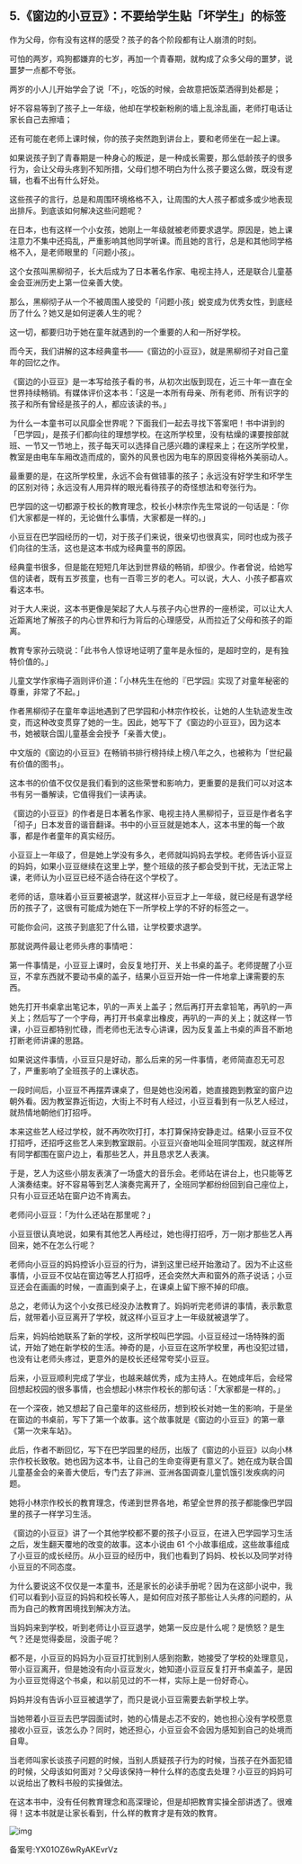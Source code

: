 ## 5.《窗边的小豆豆》：不要给学生贴「坏学生」的标签
作为父母，你有没有这样的感受？孩子的各个阶段都有让人崩溃的时刻。


可怕的两岁，鸡狗都嫌弃的七岁，再加一个青春期，就构成了众多父母的噩梦，说噩梦一点都不夸张。


两岁的小人儿开始学会了说「不」，吃饭的时候，会故意把饭菜洒得到处都是；


好不容易等到了孩子上一年级，他却在学校新粉刷的墙上乱涂乱画，老师打电话让家长自己去擦墙；


还有可能在老师上课时候，你的孩子突然跑到讲台上，要和老师坐在一起上课。


如果说孩子到了青春期是一种身心的叛逆，是一种成长需要，那么低龄孩子的很多行为，会让父母头疼到不知所措，父母们想不明白为什么孩子要这么做，既没有逻辑，也看不出有什么好处。


这些孩子的言行，总是和周围环境格格不入，让周围的大人孩子都或多或少地表现出排斥。到底该如何解决这些问题呢？


在日本，也有这样一个小女孩，她刚上一年级就被老师要求退学。原因是，她上课注意力不集中还捣乱，严重影响其他同学听课。而且她的言行，总是和其他同学格格不入，是老师眼里的「问题小孩」。


这个女孩叫黑柳彻子，长大后成为了日本著名作家、电视主持人，还是联合儿童基金会亚洲历史上第一位亲善大使。


那么，黑柳彻子从一个不被周围人接受的「问题小孩」蜕变成为优秀女性，到底经历了什么？她又是如何逆袭人生的呢？


这一切，都要归功于她在童年就遇到的一个重要的人和一所好学校。


而今天，我们讲解的这本经典童书——《窗边的小豆豆》，就是黑柳彻子对自己童年的回忆之作。


《窗边的小豆豆》是一本写给孩子看的书，从初次出版到现在，近三十年一直在全世界持续畅销。有媒体评价这本书：「这是一本所有母亲、所有老师、所有识字的孩子和所有曾经是孩子的人，都应该读的书。」


为什么一本童书可以风靡全世界呢？下面我们一起去寻找下答案吧！书中讲到的「巴学园」，是孩子们都向往的理想学校。在这所学校里，没有枯燥的课要按部就班、一节又一节地上，孩子每天可以选择自己感兴趣的课程来上；在这所学校里，教室是由电车车厢改造而成的，窗外的风景也因为电车的原因变得格外美丽动人。


最重要的是，在这所学校里，永远不会有做错事的孩子；永远没有好学生和坏学生的区别对待；永远没有人用异样的眼光看待孩子的奇怪想法和夸张行为。


巴学园的这一切都源于校长的教育理念，校长小林宗作先生常说的一句话是：「你们大家都是一样的，无论做什么事情，大家都是一样的。」


小豆豆在巴学园经历的一切，对于孩子们来说，很亲切也很真实，同时也成为孩子们向往的生活，这也是这本书成为经典童书的原因。


经典童书很多，但是能在短短几年达到世界级的畅销，却很少。作者曾说，给她写信的读者，既有五岁孩童，也有一百零三岁的老人。可以说，大人、小孩子都喜欢看这本书。


对于大人来说，这本书更像是架起了大人与孩子内心世界的一座桥梁，可以让大人近距离地了解孩子的内心世界和行为背后的心理感受，从而拉近了父母和孩子的距离。


教育专家孙云晓说：「此书令人惊讶地证明了童年是永恒的，是超时空的，是有独特价值的。」


儿童文学作家梅子涵则评价道：「小林先生在他的『巴学园』实现了对童年秘密的尊重，非常了不起。」


作者黑柳彻子在童年幸运地遇到了巴学园和小林宗作校长，让她的人生轨迹发生改变，而这种改变贯穿了她的一生。因此，她写下了《窗边的小豆豆》，因为这本书，她被联合国儿童基金会授予「亲善大使」。


中文版的《窗边的小豆豆》在畅销书排行榜持续上榜八年之久，也被称为「世纪最有价值的图书」。


这本书的价值不仅仅是我们看到的这些荣誉和影响力，更重要的是我们可以对这本书有另一番解读，它值得我们一读再读。


《窗边的小豆豆》的作者是日本著名作家、电视主持人黑柳彻子，豆豆是作者名字「彻子」日本发音的谐音翻译。书中的小豆豆就是她本人，这本书里的每一个故事，都是作者童年的真实经历。


小豆豆上一年级了，但是她上学没有多久，老师就叫妈妈去学校。老师告诉小豆豆的妈妈，如果小豆豆继续在这里上学，整个班级的孩子都会受到干扰，无法正常上课，老师认为小豆豆已经不适合待在这个学校了。


老师的话，意味着小豆豆要被退学，就这样小豆豆才上一年级，就已经是有退学经历的孩子了，这很有可能成为她在下一所学校上学的不好的标签之一。


可能你会问，这孩子到底犯了什么错，让学校要求退学。


那就说两件最让老师头疼的事情吧：


第一件事情是，小豆豆上课时，会反复地打开、关上书桌的盖子。老师提醒了小豆豆，不拿东西就不要动书桌的盖子，结果小豆豆开始一件一件地拿上课需要的东西。


她先打开书桌拿出笔记本，叭的一声关上盖子；然后再打开去拿铅笔，再叭的一声关上；然后写了一个字母，再打开书桌拿出橡皮，再叭的一声的关上；就这样一节课，小豆豆都特别忙碌，而老师也无法专心讲课，因为反复盖上书桌的声音不断地打断老师讲课的思路。


如果说这件事情，小豆豆只是好动，那么后来的另一件事情，老师简直忍无可忍了，严重影响了全班孩子的上课状态。


一段时间后，小豆豆不再摆弄课桌了，但是她也没闲着，她直接跑到教室的窗户边朝外看。因为教室靠近街边，大街上不时有人经过，小豆豆看到有一队艺人经过，就热情地朝他们打招呼。


本来这些艺人经过学校，就不再吹吹打打，本打算保持安静走过。结果小豆豆不仅打招呼，还招呼这些艺人来到教室跟前。小豆豆兴奋地叫全班同学围观，就这样所有同学都围在窗户边上，看那些艺人，并且恳求艺人表演。


于是，艺人为这些小朋友表演了一场盛大的音乐会。老师站在讲台上，也只能等艺人演奏结束。好不容易等到艺人演奏完离开了，全班同学都纷纷回到自己座位上，只有小豆豆还站在窗户边不肯离去。


老师问小豆豆：「为什么还站在那里呢？」


小豆豆很认真地说，如果有其他艺人再经过，她也得打招呼，万一刚才那些艺人再回来，她不在怎么行呢？


老师向小豆豆的妈妈控诉小豆豆的行为，讲到这里已经开始激动了。因为不止这些事情，小豆豆不仅站在窗边等艺人打招呼，还会突然大声和窗外的燕子说话；小豆豆还会在画画的时候，一直画到桌子上，在课桌上留下擦不掉的印痕。


总之，老师认为这个小女孩已经没办法教育了。妈妈听完老师讲的事情，表示歉意后，就带着小豆豆离开了学校，就这样小豆豆才上一年级就被退学了。


后来，妈妈给她联系了新的学校，这所学校叫巴学园。小豆豆经过一场特殊的面试，开始了她在新学校的生活。神奇的是，小豆豆在这所学校里，再也没犯过错，也没有让老师头疼过，更意外的是校长还经常夸奖小豆豆。


后来，小豆豆顺利完成了学业，也越来越优秀，成为主持人。在她成年后，会经常回想起校园的很多事情，也会想起小林宗作校长的那句话：「大家都是一样的。」


在一个深夜，她又想起了自己童年的这些经历，想到校长对她一生的影响，于是坐在窗边的书桌前，写下了第一个故事。这个故事就是《窗边的小豆豆》的第一章《第一次来车站》。


此后，作者不断回忆，写下在巴学园里的经历，出版了《窗边的小豆豆》以向小林宗作校长致敬。她也因为这本书，让自己的生命变得更有意义了。她在成为联合国儿童基金会的亲善大使后，专门去了非洲、亚洲各国调查儿童饥饿引发疾病的问题。


她将小林宗作校长的教育理念，传递到世界各地，希望全世界的孩子都能像巴学园里的孩子一样学习生活。


《窗边的小豆豆》讲了一个其他学校都不要的孩子小豆豆，在进入巴学园学习生活之后，发生翻天覆地的改变的故事。这本小说由 61 个小故事组成，这些故事组成了小豆豆的成长经历。从小豆豆的经历中，我们也看到了妈妈、校长以及同学对待小豆豆的不同态度。


为什么要说这不仅仅是一本童书，还是家长的必读手册呢？因为在这部小说中，我们可以看到小豆豆的妈妈和校长等人，是如何应对孩子那些让人头疼的问题的，从而为自己的教育困境找到解决方法。


当妈妈来到学校，听到老师让小豆豆退学，她第一反应是什么呢？是愤怒？是生气？还是觉得委屈，没面子呢？


都不是，小豆豆的妈妈为小豆豆打扰到别人感到抱歉，她接受了学校的处理意见，带小豆豆离开，但是她没有向小豆豆发火，她知道小豆豆反复打开书桌盖子，是因为小豆豆觉得这个书桌，和以前见过的不一样，实际上是一份好奇心。


妈妈并没有告诉小豆豆被退学了，而只是说小豆豆需要去新学校上学。


当她带着小豆豆去巴学园面试时，她的心情是忐忑不安的，她也担心没有学校愿意接收小豆豆，该怎么办？同时，她还担心，小豆豆会不会因为感知到自己的处境而自卑。


当老师叫家长谈孩子问题的时候，当别人质疑孩子行为的时候，当孩子在外面犯错的时候，父母该如何面对？父母该保持一种什么样的态度去处理？小豆豆的妈妈可以说给出了教科书般的实操做法。


在这本书中，没有任何教育理念和高深理论，但是却把教育实操全部讲透了。很难得！这本书就是让家长看到，什么样的教育才是有效的教育。


![img](https://pic3.zhimg.com/v2-4366a9c6f4d0c67596976557fda32abc.webp)

  



备案号:YX01OZ6wRyAKEvrVz

